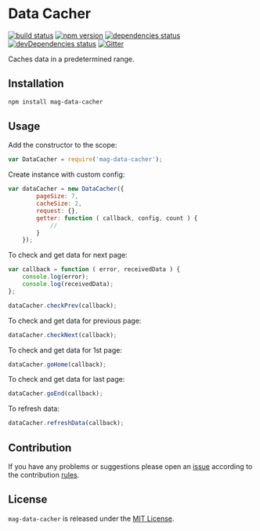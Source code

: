 Data Cacher
===========

[![build status](https://img.shields.io/travis/magsdk/data-cacher.svg?style=flat-square)](https://travis-ci.org/magsdk/data-cacher)
[![npm version](https://img.shields.io/npm/v/mag-data-cacher.svg?style=flat-square)](https://www.npmjs.com/package/mag-data-cacher)
[![dependencies status](https://img.shields.io/david/magsdk/data-cacher.svg?style=flat-square)](https://david-dm.org/magsdk/data-cacher)
[![devDependencies status](https://img.shields.io/david/dev/magsdk/data-cacher.svg?style=flat-square)](https://david-dm.org/magsdk/data-cacher?type=dev)
[![Gitter](https://img.shields.io/badge/gitter-join%20chat-blue.svg?style=flat-square)](https://gitter.im/DarkPark/magsdk)


Caches data in a predetermined range.


## Installation ##

```bash
npm install mag-data-cacher
```


## Usage ##

Add the constructor to the scope:

```js
var DataCacher = require('mag-data-cacher');
```

Create instance with custom config:

```js
var dataCacher = new DataCacher({
        pageSize: 7,
        cacheSize: 2,
        request: {},
        getter: function ( callback, config, count ) {
            //
        }
    });
```

To check and get data for next page:

```js
var callback = function ( error, receivedData ) {
    console.log(error);
    console.log(receivedData);
};

dataCacher.checkPrev(callback);
```

To check and get data for previous page:

```js
dataCacher.checkNext(callback);
```

To check and get data for 1st page:

```js
dataCacher.goHome(callback);
```

To check and get data for last page:

```js
dataCacher.goEnd(callback);
```

To refresh data:

```js
dataCacher.refreshData(callback);
```

## Contribution ##

If you have any problems or suggestions please open an [issue](https://github.com/magsdk/data-cacher/issues)
according to the contribution [rules](.github/contributing.md).


## License ##

`mag-data-cacher` is released under the [MIT License](license.md).
